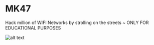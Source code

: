 # MK47
Hack million of WIFI Networks by strolling on the streets ~ ONLY FOR EDUCATIONAL PURPOSES

![alt text](https://cdn.discordapp.com/attachments/951192813477965856/1043484144333770802/SWETA.jpg)

